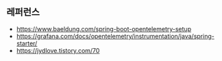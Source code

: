 
## 레퍼런스 ##
* https://www.baeldung.com/spring-boot-opentelemetry-setup
* https://grafana.com/docs/opentelemetry/instrumentation/java/spring-starter/
* https://jydlove.tistory.com/70
